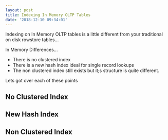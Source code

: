```yaml
---
layout: post
title: Indexing In Memory OLTP Tables
date: '2018-12-10 09:34:01'
---
```

Indexing on In Memory OLTP tables is a little different from your traditional on disk rowstore tables...

In Memory Differences...
- There is no clustered index
- There is a new hash index ideal for single record lookups
- The non clustered index still exists but it;s structure is quite different.

Lets got over each of these points

## No Clustered Index ##

## New Hash Index ##

## Non Clustered Index ##